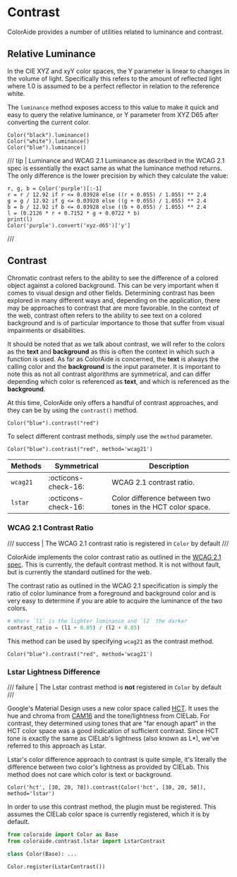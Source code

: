 # Contrast

ColorAide provides a number of utilities related to luminance and contrast.

## Relative Luminance

In the CIE XYZ and xyY color spaces, the Y parameter is linear to changes in the volume of light. Specifically this
refers to the amount of reflected light where 1.0 is assumed to be a perfect reflector in relation to the reference
white.

The `luminance` method exposes access to this value to make it quick and easy to query the relative luminance, or Y
parameter from XYZ D65 after converting the current color.

```playground
Color("black").luminance()
Color("white").luminance()
Color("blue").luminance()
```

/// tip | Luminance and WCAG 2.1
Luminance as described in the WCAG 2.1 spec is essentially the exact same as what the luminance method returns. The
only difference is the lower precision by which they calculate the value:

```playground
r, g, b = Color('purple')[:-1]
r = r / 12.92 if r <= 0.03928 else ((r + 0.055) / 1.055) ** 2.4
g = g / 12.92 if g <= 0.03928 else ((g + 0.055) / 1.055) ** 2.4
b = b / 12.92 if b <= 0.03928 else ((b + 0.055) / 1.055) ** 2.4
l = (0.2126 * r + 0.7152 * g + 0.0722 * b)
print(l)
Color('purple').convert('xyz-d65')['y']
```
///

## Contrast

Chromatic contrast refers to the ability to see the difference of a colored object against a colored background. This
can be very important when it comes to visual design and other fields. Determining contrast has been explored in many
different ways and, depending on the application, there may be approaches to contrast that are more favorable. In the
context of the web, contrast often refers to the ability to see text on a colored background and is of particular
importance to those that suffer from visual impairments or disabilities.

It should be noted that as we talk about contrast, we will refer to the colors as the **text** and **background** as
this is often the context in which such a function is used. As far as ColorAide is concerned, the **text** is always the
calling color and the **background** is the input parameter. It is important to note this as not all contrast algorithms
are symmetrical, and can differ depending which color is referenced as **text**, and which is referenced as the
**background**.

At this time, ColorAide only offers a handful of contrast approaches, and they can be by using the `contrast()` method.

```playground
Color("blue").contrast("red")
```

To select different contrast methods, simply use the `method` parameter.

```playground
Color("blue").contrast("red", method='wcag21')
```

Methods  | Symmetrical         | Description
-------- | ------------------  | -----------
`wcag21` | :octicons-check-16: | WCAG 2.1 contrast ratio.
`lstar`  | :octicons-check-16: | Color difference between two tones in the HCT color space.


### WCAG 2.1 Contrast Ratio

/// success | The WCAG 2.1 contrast ratio is registered in `Color` by default
///

ColorAide implements the color contrast ratio as outlined in the [WCAG 2.1 spec](https://www.w3.org/TR/WCAG21/#dfn-contrast-ratio).
This is currently, the default contrast method. It is not without fault, but is currently the standard outlined for the
web.

The contrast ratio as outlined in the WCAG 2.1 specification is simply the ratio of color luminance from a foreground
and background color and is very easy to determine if you are able to acquire the luminance of the two colors.

```py
# Where `l1` is the lighter luminance and `l2` the darker
contrast_ratio = (l1 + 0.05) / (l2 + 0.05)
```

This method can be used by specifying `wcag21` as the contrast method.

```playground
Color("blue").contrast("red", method='wcag21')
```

### Lstar Lightness Difference

/// failure | The Lstar contrast method is **not** registered in `Color` by default
///

Google's Material Design uses a new color space called [HCT](./colors/hct.md). It uses the hue and chroma from
[CAM16](./colors/cam16.md) and the tone/lightness from CIELab. For contrast, they determined using tones that are
"far enough apart" in the HCT color space was a good indication of sufficient contrast. Since HCT tone is exactly the
same as CIELab's lightness (also known as L\*), we've referred to this approach as Lstar.

Lstar's color difference approach to contrast is quite simple, it's literally the difference between two color's
lightness as provided by CIELab. This method does not care which color is text or background.

```playground
Color('hct', [30, 20, 70]).contrast(Color('hct', [30, 20, 50]), method='lstar')
```

In order to use this contrast method, the plugin must be registered. This assumes the CIELab color space is currently
registered, which it is by default.

```py
from coloraide import Color as Base
from coloraide.contrast.lstar import LstarContrast

class Color(Base): ...

Color.register(LstarContrast())
```
